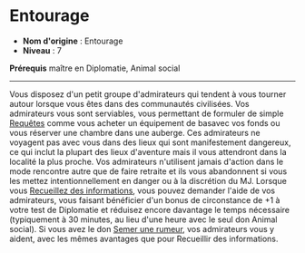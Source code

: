 # Entourage

 * **Nom d'origine** : Entourage
 * **Niveau** : 7


<p><span id="ctl00_MainContent_DetailedOutput"><strong>Prérequis</strong> maître en Diplomatie, Animal social<br></span></p>
<hr>
<p>Vous disposez d'un petit groupe d'admirateurs qui tendent à vous tourner autour lorsque vous êtes dans des communautés civilisées. 
Vos admirateurs vous sont serviables, vous permettant de formuler de simple <a href="https://2e.aonprd.com/Actions.aspx?ID=51">Requêtes</a> comme vous acheter un équipement de basavec vos fonds ou vous réserver une chambre dans une auberge. Ces admirateurs ne voyagent pas avec vous dans des lieux qui sont manifestement dangereux, ce qui inclut la plupart des lieux d'aventure mais il vous attendront dans la localité la plus proche. Vos admirateurs n'utilisent jamais d'action dans le mode rencontre autre que de faire retraite et ils vous abandonnent si vous les mettez intentionnellement en danger ou à la discrétion du MJ. Lorsque vous <a href="https://2e.aonprd.com/Actions.aspx?ID=49">Recueillez des informations</a>, vous pouvez demander l'aide de vos admirateurs, vous faisant bénéficier d'un bonus de circonstance de +1 à votre test de Diplomatie et réduisez encore davantage le temps nécessaire (typiquement à 30 minutes, au lieu d'une heure avec le seul don Animal social). Si vous avez le don <a href="https://2e.aonprd.com/Feats.aspx?ID=1065">Semer une rumeur</a>, vos admirateurs vous y aident, avec les mêmes avantages que pour Recueillir des informations.&nbsp;</p>